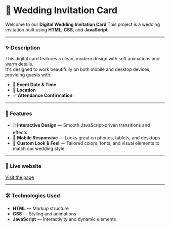 # 💍 Wedding Invitation Card 

Welcome to our **Digital Wedding Invitation Card**
This project is a wedding invitation built using **HTML**, **CSS**, and **JavaScript**.

---

### ✨ Description

This digital card features a clean, modern design with soft animations and warm details.  
It's designed to work beautifully on both mobile and desktop devices, providing guests with:

- 📅 **Event Date & Time**
- 📍 **Location**
- ✅ **Attendance Confirmation**

---

### 🎁 Features

- 🖱️ **Interactive Design** — Smooth JavaScript-driven transitions and effects
- 📱 **Mobile Responsive** — Looks great on phones, tablets, and desktops
- 🎨 **Custom Look & Feel** — Tailored colors, fonts, and visual elements to match our wedding style

---

### 👀 Live website

[Visit the page](https://nuestrainvitacion.netlify.app/)  

---

### 🛠️ Technologies Used

- **HTML** — Markup structure
- **CSS** — Styling and animations
- **JavaScript** — Interactivity and dynamic elements




